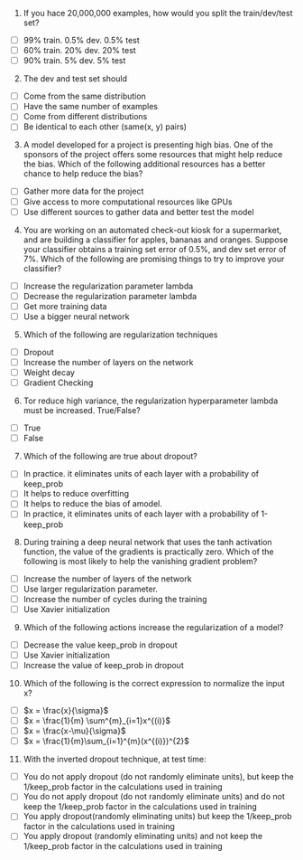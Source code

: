 1. If you hace 20,000,000 examples, how would you split the train/dev/test set?
- [ ] 99% train. 0.5% dev. 0.5% test
- [ ] 60% train. 20% dev. 20% test
- [ ] 90% train. 5% dev. 5% test

2. The dev and test set should
- [ ] Come from the same distribution
- [ ] Have the same number of examples
- [ ] Come from different distributions
- [ ] Be identical to each other (same(x, y) pairs)

3. A model developed for a project is presenting high bias. One of the sponsors of the project offers some resources that might help reduce the bias. Which of the following additional resources has a better chance to help reduce the bias?
- [ ] Gather more data for the project
- [ ] Give access to more computational resources like GPUs
- [ ] Use different sources to gather data and better test the model

4. You are working on an automated check-out kiosk for a supermarket, and are building a classifier for apples, bananas and oranges. Suppose your classifier obtains a training set error of 0.5%, and dev set error of 7%. Which of the following are promising things to try to improve your classifier?
- [ ] Increase the regularization parameter lambda
- [ ] Decrease the regularization parameter lambda
- [ ] Get more training data
- [ ] Use a bigger neural network

5. Which of the following are regularization techniques
- [ ] Dropout
- [ ] Increase the number of layers on the network
- [ ] Weight decay
- [ ] Gradient Checking

6. Tor reduce high variance, the regularization hyperparameter lambda must be increased. True/False?
- [ ] True
- [ ] False

7. Which of the following are true about dropout?
- [ ] In practice. it eliminates units of each layer with a probability of keep_prob
- [ ] It helps to reduce overfitting
- [ ] It helps to reduce the bias of amodel.
- [ ] In practice, it eliminates units of each layer with a probability of 1-keep_prob

8. During training a deep neural network that uses the tanh activation function, the value of the gradients is practically zero. Which of the following is most likely to help the vanishing gradient problem?
- [ ] Increase the number of layers of the network
- [ ] Use larger regularization parameter.
- [ ] Increase the number of cycles during the training
- [ ] Use Xavier initialization

9. Which of the following actions increase the regularization of a model?
- [ ] Decrease the value keep_prob in dropout
- [ ] Use Xavier initialization
- [ ] Increase the value of keep_prob in dropout

10. Which of the following is the correct expression to normalize the input x?
- [ ] $x = \frac{x}{\sigma}$
- [ ] $x = \frac{1}{m} \sum^{m}_{i=1}x^{(i)}$
- [ ] $x = \frac{x-\mu}{\sigma}$
- [ ] $x = \frac{1}{m}\sum_{i=1}^{m}(x^{(i)})^{2}$

11. With the inverted dropout technique, at test time:
- [ ] You do not apply dropout (do not randomly eliminate units), but keep the 1/keep_prob factor in the calculations used in training
- [ ] You do not apply dropout (do not randomly eliminate units) and do not keep the 1/keep_prob factor in the calculations used in training
- [ ] You apply dropout(randomly eliminating units) but keep the 1/keep_prob factor in the calculations used in training
- [ ] You apply dropout (randomly eliminating units) and not keep the 1/keep_prob factor in the calculations used in training